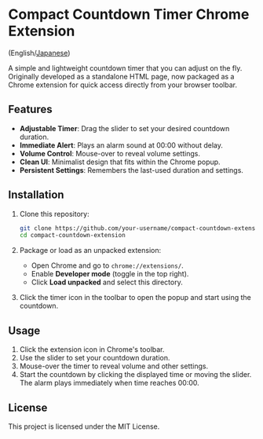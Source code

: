 # Compact Countdown Timer Chrome Extension

(English/[Japanese](README-ja.md))

A simple and lightweight countdown timer that you can adjust on the fly. Originally developed as a standalone HTML page, now packaged as a Chrome extension for quick access directly from your browser toolbar.

## Features

* **Adjustable Timer**: Drag the slider to set your desired countdown duration.
* **Immediate Alert**: Plays an alarm sound at 00:00 without delay.
* **Volume Control**: Mouse-over to reveal volume settings.
* **Clean UI**: Minimalist design that fits within the Chrome popup.
* **Persistent Settings**: Remembers the last-used duration and settings.

## Installation

1. Clone this repository:

   ```bash
   git clone https://github.com/your-username/compact-countdown-extension.git
   cd compact-countdown-extension
   ```
2. Package or load as an unpacked extension:

   * Open Chrome and go to `chrome://extensions/`.
   * Enable **Developer mode** (toggle in the top right).
   * Click **Load unpacked** and select this directory.
3. Click the timer icon in the toolbar to open the popup and start using the countdown.

## Usage

1. Click the extension icon in Chrome's toolbar.
2. Use the slider to set your countdown duration.
3. Mouse-over the timer to reveal volume and other settings.
4. Start the countdown by clicking the displayed time or moving the slider.  The alarm plays immediately when time reaches 00:00.

## License

This project is licensed under the MIT License.

